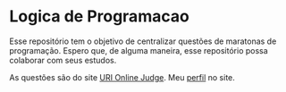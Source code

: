 # Logica de Programacao
 Esse repositório tem o objetivo de centralizar questões de maratonas de programação. Espero que, de alguma maneira, esse repositório possa colaborar com seus estudos.
 
 As questões são do site [URI Online Judge](https://www.urionlinejudge.com.br/). Meu [perfil](https://www.urionlinejudge.com.br/judge/pt/profile/443960) no site.
